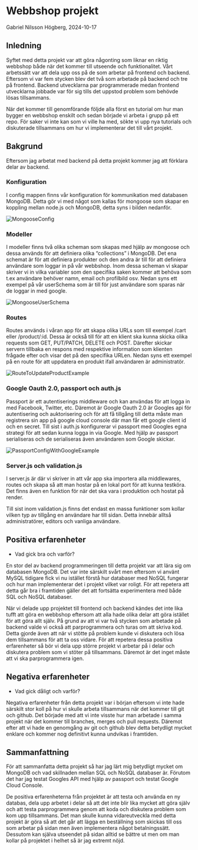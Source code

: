 # Webbshop projekt

Gabriel Nilsson Högberg, 2024-10-17

## Inledning

Syftet med detta projekt var att göra någonting som liknar en riktig webbshop både när det kommer till utseende och funktionalitet. Vårt arbetssätt var att dela upp oss på de som arbetar på frontend och backend. Eftersom vi var fem stycken blev det två som arbetade på backend och tre på frontend. Backend utvecklarna par programmerade medan frontend utvecklarna jobbade var för sig tills det uppstod problem som behövde lösas tillsammans.

När det kommer till genomförande följde alla först en tutorial om hur man bygger en webbshop enskilt och sedan började vi arbeta i grupp på ett repo. För saker vi inte kan som vi ville ha med, sökte vi upp nya tutorials och diskuterade tillsammans om hur vi implementerar det till vårt projekt.

## Bakgrund

Eftersom jag arbetat med backend på detta projekt kommer jag att förklara delar av backend.
 
### Konfiguration

I config mappen finns vår konfiguration för kommunikation med databasen MongoDB. Detta gör vi med något som kallas för mongoose som skapar en koppling mellan node.js och MongoDB, detta syns i bilden nedanför.

![MongooseConfig](/docs_images/mongooseExample.png)

### Modeller

I modeller finns två olika scheman som skapas med hjälp av mongoose och dessa används för att definiera olika “collections” i MongoDB. Det ena schemat är för att definiera produkter och den andra är till för att definiera användare som loggar in på vår webbshop. Inom dessa scheman vi skapar skriver vi in vilka variabler som den specifika saken kommer att behöva som t.ex användare behöver namn, email och profilbild osv. Nedan syns ett exempel på vår userSchema som är till för just användare som sparas när de loggar in med google.

![MongooseUserSchema](/docs_images/schemaExample.png)

### Routes

Routes används i våran app för att skapa olika URLs som till exempel /cart eller /product/:id. Dessa är också till för att en klient ska kunna skicka olika requests som GET, PUT/PATCH, DELETE och POST. Därefter skickar servern tillbaka en respons med respektive information som klienten frågade efter och visar det på den specifika URLen. Nedan syns ett exempel på en route för att uppdatera en produkt ifall användaren är administratör.

![RouteToUpdateProductExample](/docs_images/routeExample.png)

### Google Oauth 2.0, passport och auth.js

Passport är ett autentiserings middleware och kan användas för att logga in med Facebook, Twitter, etc. Däremot är Google Oauth 2.0 är Googles api för autentisering och auktorisering och för att få tillgång till detta måste man registrera sin app på google cloud console där man får ett google client id och en secret. Till sist i auth.js konfigurerar vi passport med Googles egna strategi för att sedan kunna logga in via Google. Med hjälp av passport serialiseras och de serialiseras även användaren som Google skickar.

![PassportConfigWithGoogleExample](/docs_images/PassportExample.png)

### Server.js och validation.js

I server.js är där vi skriver in att vår app ska importera alla middlewares, routes och skapa så att man hostar på en lokal port för att kunna testköra. Det finns även en funktion för när det ska vara i produktion och hostat på render.

Till sist inom validation.js finns det endast en massa funktioner som kollar vilken typ av tillgång en användare har till sidan. Detta innebär alltså administratörer, editors och vanliga användare.

## Positiva erfarenheter
- Vad gick bra och varför?

En stor del av backend programmeringen till detta projekt var att lära sig om databasen MongoDB. Det var inte särskilt svårt men eftersom vi använt MySQL tidigare fick vi nu istället förstå hur databaser med NoSQL fungerar och hur man implementerar det i projekt vilket var roligt. För att repetera att detta går bra i framtiden gäller det att fortsätta experimentera med både SQL och NoSQL databaser.

När vi delade upp projektet till frontend och backend kändes det inte lika tufft att göra en webbshop eftersom att alla hade olika delar att göra istället för att göra allt själv. På grund av att vi var två stycken som arbetade på backend valde vi också att parprogrammera och turas om att skriva kod. Detta gjorde även att när vi stötte på problem kunde vi diskutera och lösa dem tillsammans för att ta oss vidare. För att repetera dessa positiva erfarenheter så bör vi dela upp större projekt vi arbetar på i delar och diskutera problem som vi stöter på tillsammans. Däremot är det inget måste att vi ska parprogrammera igen.

## Negativa erfarenheter 
- Vad gick dåligt och varför?

Negativa erfarenheter från detta projekt var i början eftersom vi inte hade särskilt stor koll på hur vi skulle arbeta tillsammans när det kommer till git och github. Det började med att vi inte visste hur man arbetade i samma projekt när det kommer till branches, merges och pull requests. Däremot efter att vi hade en genomgång av git och github blev detta betydligt mycket enklare och kommer nog definitivt kunna undvikas i framtiden. 

## Sammanfattning

För att sammanfatta detta projekt så har jag lärt mig betydligt mycket om MongoDB och vad skillnaden mellan SQL och NoSQL databaser är. Förutom det har jag testat Googles API med hjälp av passport och testat Google Cloud Console. 

De positiva erfarenheterna från projektet är att testa och använda en ny databas, dela upp arbetet i delar så att det inte blir lika mycket att göra själv och att testa parprogrammera genom att koda och diskutera problem som kom upp tillsammans. Det man skulle kunna vidareutveckla med detta projekt är göra så att det går att lägga en beställning som skickas till oss som arbetar på sidan men även implementera något betalningssätt. Dessutom kan själva utseendet på sidan alltid se bättre ut men om man kollar på projektet i helhet så är jag extremt nöjd.
